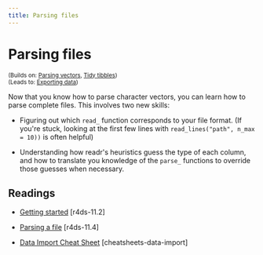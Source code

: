 ```yaml
---
title: Parsing files
---
```


<!-- Generated automatically from parse-file.yml. Do not edit by hand -->

# Parsing files
<small>(Builds on: [Parsing vectors](parse-vector.md), [Tidy tibbles](tidy-tibbles.md))</small>  
<small>(Leads to: [Exporting data](export.md))</small>

Now that you know how to parse character vectors, you can learn how to
parse complete files. This involves two new skills:

* Figuring out which `read_` function corresponds to your file format.
  (If you're stuck, looking at the first few lines with
  `read_lines("path", n_max = 10))` is often helpful)

* Understanding how readr's heuristics guess the type of each column,
  and how to translate you knowledge of the `parse_` functions to
  override those guesses when necessary.

## Readings

  * [Getting started](http://r4ds.had.co.nz/data-import.html#getting-started) [r4ds-11.2]

  * [Parsing a file](http://r4ds.had.co.nz/data-import.html#parsing-a-file) [r4ds-11.4]

  * [Data Import Cheat Sheet](https://github.com/rstudio/cheatsheets/raw/master/source/pdfs/data-import-cheatsheet.pdf) [cheatsheets-data-import]




